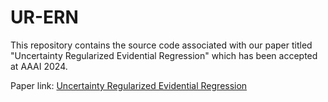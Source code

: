 # UR-ERN
This repository contains the source code associated with our paper titled "Uncertainty Regularized Evidential Regression" which has been accepted at AAAI 2024.

Paper link: [Uncertainty Regularized Evidential Regression](https://doi.org/10.1609/aaai.v38i15.29583)
